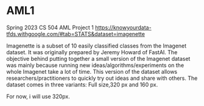 # AML1
Spring 2023 CS 504 AML Project 1
https://knowyourdata-tfds.withgoogle.com/#tab=STATS&dataset=imagenette

Imagenette is a subset of 10 easily classified classes from the Imagenet dataset. It was originally prepared by Jeremy Howard of FastAI. The objective behind putting together a small version of the Imagenet dataset was mainly because running new ideas/algorithms/experiments on the whole Imagenet take a lot of time.
This version of the dataset allows researchers/practitioners to quickly try out ideas and share with others. The dataset comes in three variants: Full size,320 px
and 160 px.

For now, i will use 320px.

